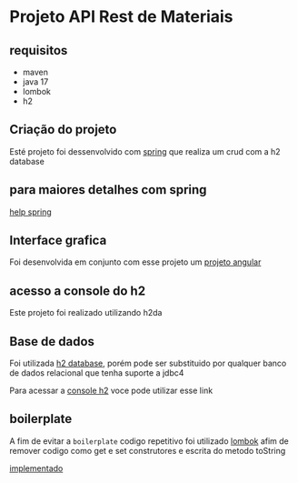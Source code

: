 # Projeto API Rest de Materiais

## requisitos

* maven
* java 17
* lombok
* h2

## Criação do projeto

Esté projeto foi dessenvolvido com [spring](https://start.spring.io/) que realiza um crud com a h2 database

## para maiores detalhes com spring

[help spring](HELP.md)

## Interface grafica

Foi desenvolvida em conjunto com esse projeto um [projeto angular](https://github.com/artodeschini/inventario-app-angular)

## acesso a console do h2

Este projeto foi realizado utilizando h2da



## Base de dados

Foi utilizada [h2 database](https://www.h2database.com/html/main.html), porém pode ser substituido por qualquer banco de dados relacional que tenha suporte a jdbc4

Para acessar a [console h2](http://localhost:8080/h2-console) voce pode utilizar esse link

## boilerplate

A fim de evitar a `boilerplate` codigo repetitivo foi utilizado [lombok](https://projectlombok.org/) afim de remover codigo como get e set construtores e escrita do metodo toString

[implementado](src/main/java/org/todeschini/intentario/model/Produto.java)
